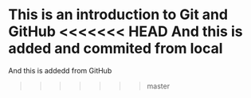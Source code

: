 This is an introduction to Git and GitHub
<<<<<<< HEAD
And this is added and commited from local
=======
And this is addedd from GitHub
>>>>>>> master
